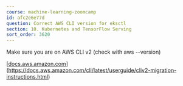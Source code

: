```yaml
---
course: machine-learning-zoomcamp
id: afc2e6e77d
question: Correct AWS CLI version for eksctl
section: 10. Kubernetes and TensorFlow Serving
sort_order: 3620
---
```


Make sure you are on AWS CLI v2 (check with aws --version)

[[docs.aws.amazon.com](https://docs.aws.amazon.com/cli/latest/userguide/cliv2-migration-instructions.html)](https://docs.aws.amazon.com/cli/latest/userguide/cliv2-migration-instructions.html)

